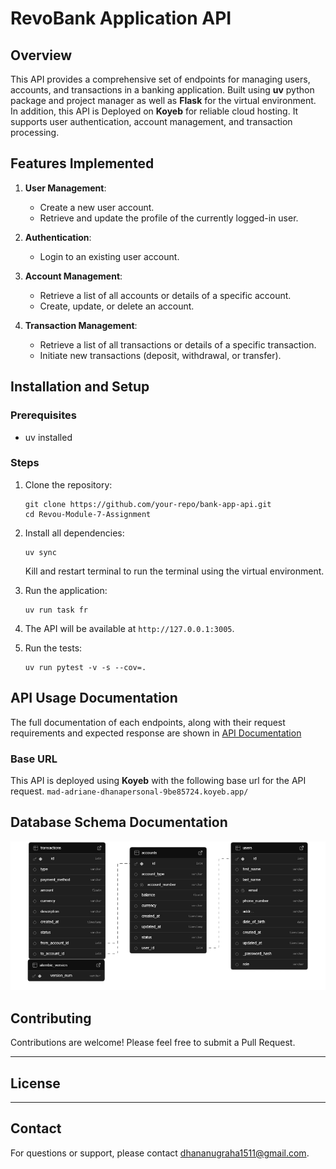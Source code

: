 # RevoBank Application API

## Overview
This API provides a comprehensive set of endpoints for managing users, accounts, and transactions in a banking application. Built using **uv** python package and project manager as well as **Flask** for the virtual environment. In addition, this API is Deployed on **Koyeb** for reliable cloud hosting. It supports user authentication, account management, and transaction processing. 

## Features Implemented
1. **User Management**:
   - Create a new user account.
   - Retrieve and update the profile of the currently logged-in user.

2. **Authentication**:
   - Login to an existing user account.

3. **Account Management**:
   - Retrieve a list of all accounts or details of a specific account.
   - Create, update, or delete an account.

4. **Transaction Management**:
   - Retrieve a list of all transactions or details of a specific transaction.
   - Initiate new transactions (deposit, withdrawal, or transfer).

## Installation and Setup

### Prerequisites
- uv installed

### Steps
1. Clone the repository:
   ```
   git clone https://github.com/your-repo/bank-app-api.git
   cd Revou-Module-7-Assignment
   ```

2. Install all dependencies:
   ```
   uv sync
   ```
   Kill and restart terminal to run the terminal using the virtual environment.

3. Run the application:
   ```
   uv run task fr
   ```

4. The API will be available at `http://127.0.0.1:3005`.
   
5. Run the tests:
   ```
   uv run pytest -v -s --cov=.
   ```

## API Usage Documentation

The full documentation of each endpoints, along with their request requirements and expected  response are shown in [API Documentation](https://vmh9e49dyw.apidog.io)

### Base URL
This API is deployed using **Koyeb**  with the following base url for the API request.
`mad-adriane-dhanapersonal-9be85724.koyeb.app/`

## Database Schema Documentation
<img src="https://github.com/DhanaNugraha/Revou-Module-7-Assignment/blob/main/assets/database-schema.png">


## Contributing
Contributions are welcome! Please feel free to submit a Pull Request.

---
## License

---

## Contact
For questions or support, please contact [dhananugraha1511@gmail.com](mailto:dhananugraha1511@gmail.com).


